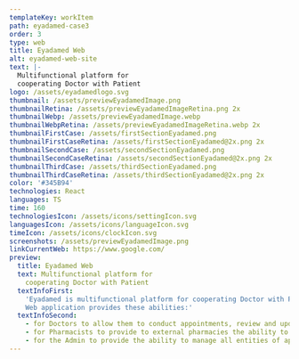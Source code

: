 ```yaml
---
templateKey: workItem
path: eyadamed-case3
order: 3
type: web
title: Eyadamed Web
alt: eyadamed-web-site
text: |-
  Multifunctional platform for
  cooperating Doctor with Patient
logo: /assets/eyadamedlogo.svg
thumbnail: /assets/previewEyadamedImage.png
thumbnailRetina: /assets/previewEyadamedImageRetina.png 2x
thumbnailWebp: /assets/previewEyadamedImage.webp
thumbnailWebpRetina: /assets/previewEyadamedImageRetina.webp 2x
thumbnailFirstCase: /assets/firstSectionEyadamed.png
thumbnailFirstCaseRetina: /assets/firstSectionEyadamed@2x.png 2x
thumbnailSecondCase: /assets/secondSectionEyadamed.png
thumbnailSecondCaseRetina: /assets/secondSectionEyadamed@2x.png 2x
thumbnailThirdCase: /assets/thirdSectionEyadamed.png
thumbnailThirdCaseRetina: /assets/thirdSectionEyadamed@2x.png 2x
color: '#345B94'
technologies: React
languages: TS
time: 160
technologiesIcon: /assets/icons/settingIcon.svg
languagesIcon: /assets/icons/languageIcon.svg
timeIcon: /assets/icons/clockIcon.svg
screenshots: /assets/previewEyadamedImage.png
linkCurrentWeb: https://www.google.com/
preview:
  title: Eyadamed Web
  text: Multifunctional platform for
    cooperating Doctor with Patient
  textInfoFirst:
    'Eyadamed is multifunctional platform for cooperating Doctor with Patient. Provide the ability for Patients to conduct an online appointment with a Doctor. Allow Patients to pay online for appointments and orders. Provide the ability for Pharmacies to manage orders.
    Web application provides these abilities:'
  textInfoSecond:
    - for Doctors to allow them to conduct appointments, review and update medical records for Patients.
    - for Pharmacists to provide to external pharmacies the ability to manage orders received from Patients via the app.
    - for the Admin to provide the ability to manage all entities of apps (Patients, Doctors, Pharmacists, Appointments, Orders, etc.).
---
```

